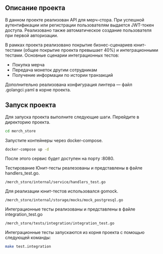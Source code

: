 ## Описание проекта
В данном проекте реализован API для мерч-стора.
При успешной аутентификации или регистрации пользователям выдается JWT-токен доступа. Реализовано также автоматическое создание пользователя при первой авторизации.

В рамках проекта реализовано покрытие бизнес-сценариев юнит-тестами (общее покрытие проекта превышает 40%) и интеграционными тестами. Основные сценарии интеграционных тестов:
* Покупка мерча
* Передача монеток другим сотрудникам
* Получение информации по истории транзакций

Дополнительно реализована конфигурация линтера — файл .golangci.yaml в корне проекта.

## Запуск проекта
Для запуска проекта выполните следующие шаги.
Перейдите в директорию проекта.
```bash
cd merch_store
```
Запустите контейнеры через docker-compose.
```bash
docker-compose up -d
```
После этого сервис будет доступен на порту :8080.

Тестирование
Юнит-тесты реалезованы и представлены в файле handlers_test.go.
```
/merch_store/internal/service/handlers_test.go
```
Для реализации юнит-тестов использовался gomock.
```
/merch_store/internal/storage/mocks/mock_postgresql.go
```
Интеграционные тесты реализованы и представлены в файле integration_test.go
```
/merch_store/tests/integration/integration_test.go
```
Интеграционные тесты запускаются из корня проекта с помощью следующей команды:

```bash
make test.integration
```